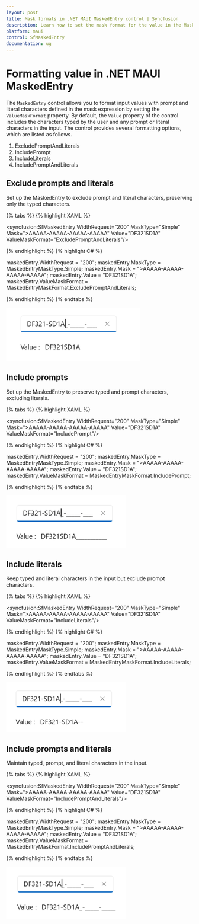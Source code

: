 ```yaml
---
layout: post
title: Mask formats in .NET MAUI MaskedEntry control | Syncfusion
description: Learn how to set the mask format for the value in the MaskedEntry (SfMaskedEntry) control with prompts and literals.
platform: maui
control: SfMaskedEntry
documentation: ug
---
```


# Formatting value in .NET MAUI MaskedEntry

The `MaskedEntry` control allows you to format input values with prompt and literal characters defined in the mask expression by setting the `ValueMaskFormat` property. By default, the `Value` property of the control includes the characters typed by the user and any prompt or literal characters in the input. The control provides several formatting options, which are listed as follows.

1. ExcludePromptAndLiterals
2. IncludePrompt
3. IncludeLiterals
4. IncludePromptAndLiterals

## Exclude prompts and literals

Set up the MaskedEntry to exclude prompt and literal characters, preserving only the typed characters.

{% tabs %}
{% highlight XAML %}

<syncfusion:SfMaskedEntry WidthRequest="200"
                          MaskType="Simple"
                          Mask=">AAAAA-AAAAA-AAAAA-AAAAA"
                          Value="DF321SD1A"
                          ValueMaskFormat="ExcludePromptAndLiterals"/>

{% endhighlight %}
{% highlight C# %}

maskedEntry.WidthRequest = "200";
maskedEntry.MaskType = MaskedEntryMaskType.Simple;
maskedEntry.Mask = ">AAAAA-AAAAA-AAAAA-AAAAA";
maskedEntry.Value = "DF321SD1A";
maskedEntry.ValueMaskFormat = MaskedEntryMaskFormat.ExcludePromptAndLiterals;

{% endhighlight %}
{% endtabs %}

![MAUI MaskedEntry excludes prompts and literals](MaskedEntry_Images/maui_masked_entry_exclude_prompts_and_literals.png)

## Include prompts

Set up the MaskedEntry to preserve typed and prompt characters, excluding literals.

{% tabs %}
{% highlight XAML %}

<syncfusion:SfMaskedEntry WidthRequest="200"
                          MaskType="Simple"
                          Mask=">AAAAA-AAAAA-AAAAA-AAAAA"
                          Value="DF321SD1A"
                          ValueMaskFormat="IncludePrompt"/>

{% endhighlight %}
{% highlight C# %}

maskedEntry.WidthRequest = "200";
maskedEntry.MaskType = MaskedEntryMaskType.Simple;
maskedEntry.Mask = ">AAAAA-AAAAA-AAAAA-AAAAA";
maskedEntry.Value = "DF321SD1A";
maskedEntry.ValueMaskFormat = MaskedEntryMaskFormat.IncludePrompt;

{% endhighlight %}
{% endtabs %}

![MAUI MaskedEntry includes prompts](MaskedEntry_Images/maui_masked_entry_include_prompts.png)

## Include literals

Keep typed and literal characters in the input but exclude prompt characters.

{% tabs %}
{% highlight XAML %}

<syncfusion:SfMaskedEntry WidthRequest="200"
                          MaskType="Simple"
                          Mask=">AAAAA-AAAAA-AAAAA-AAAAA"
                          Value="DF321SD1A"
                          ValueMaskFormat="IncludeLiterals"/>

{% endhighlight %}
{% highlight C# %}

maskedEntry.WidthRequest = "200";
maskedEntry.MaskType = MaskedEntryMaskType.Simple;
maskedEntry.Mask = ">AAAAA-AAAAA-AAAAA-AAAAA";
maskedEntry.Value = "DF321SD1A";
maskedEntry.ValueMaskFormat = MaskedEntryMaskFormat.IncludeLiterals;

{% endhighlight %}
{% endtabs %}

![MAUI MaskedEntry includes literals](MaskedEntry_Images/maui_masked_entry_include_literals.png)

## Include prompts and literals

Maintain typed, prompt, and literal characters in the input.

{% tabs %}
{% highlight XAML %}

<syncfusion:SfMaskedEntry WidthRequest="200"
                          MaskType="Simple"
                          Mask=">AAAAA-AAAAA-AAAAA-AAAAA"
                          Value="DF321SD1A"
                          ValueMaskFormat="IncludePromptAndLiterals"/>

{% endhighlight %}
{% highlight C# %}

maskedEntry.WidthRequest = "200";
maskedEntry.MaskType = MaskedEntryMaskType.Simple;
maskedEntry.Mask = ">AAAAA-AAAAA-AAAAA-AAAAA";
maskedEntry.Value = "DF321SD1A";
maskedEntry.ValueMaskFormat = MaskedEntryMaskFormat.IncludePromptAndLiterals;

{% endhighlight %}
{% endtabs %}

![MAUI MaskedEntry includes prompts and literals](MaskedEntry_Images/maui_masked_entry_include_prompts-and_literals.png)